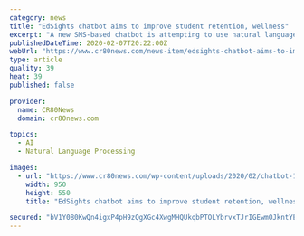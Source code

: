 ```yaml
---
category: news
title: "EdSights chatbot aims to improve student retention, wellness"
excerpt: "A new SMS-based chatbot is attempting to use natural language processing and machine learning to proactively engage at-risk students and connect them with on-campus resources. The company behind the solution, EdSights, is an education technology firm focused on improving student retention and wellness in higher ed. EdSights believes that its ..."
publishedDateTime: 2020-02-07T20:22:00Z
webUrl: "https://www.cr80news.com/news-item/edsights-chatbot-aims-to-improve-student-retention-wellness/"
type: article
quality: 39
heat: 39
published: false

provider:
  name: CR80News
  domain: cr80news.com

topics:
  - AI
  - Natural Language Processing

images:
  - url: "https://www.cr80news.com/wp-content/uploads/2020/02/chatbot-1.png"
    width: 950
    height: 550
    title: "EdSights chatbot aims to improve student retention, wellness"

secured: "bV1Y080KwQn4igxP4pH9zQgXGc4XwgMHQUkqbPTOLYbrvxTJrIGEwmOJkntYEUrSn2uuxn9AhdwFvn4VKZCMas7DwmNn8v094uoxh79UsoffrGWPYmN2mZv5FZ8SqI2pd8n9qrlO337Iitj0z/6ZxCgaYuvLyfGUTKI0I+rE57oNumdtlcr9xuUVjIaEHhBnAFA0SUgbUTV31nQ3WPsxckls+VVyuZeGUqLBVLQdNJ7MOEF04keLR7fUB/CKAIow47EtS4SeBMMzLFIP0QPGwwaHS6EGHs0eFSVZWqGa8PXNx6mfqKsTGPD+KoVn8kJL7uPbRcPInOxOvjdnfr8LEWuv29Ge3iQJl+xPOgHMCyo9KJToY2j4HG29uiQDjxTDeFQIlj9UfAhd2guH2Y6gm0nu7G69MHYu4rJuXKLd6wwo0XpgYODuIgXlc6mV+LuUUlnvcbwPfuAS+zgtKV1t/Fkok2vI1dkVwlP7zvnffiY=;ZY/wYvzwDRltFUQHFnRppg=="
---
```


